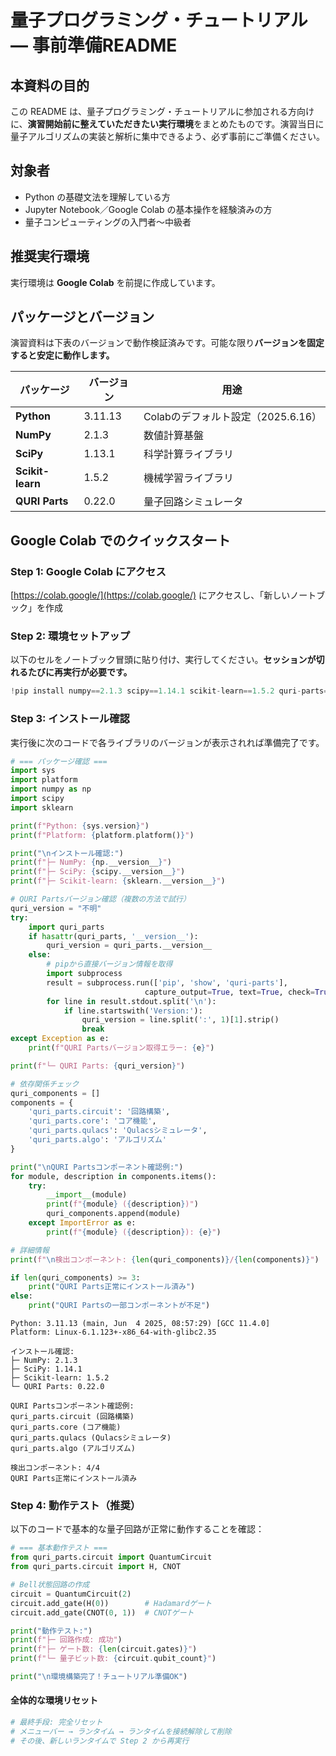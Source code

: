 # 量子プログラミング・チュートリアル — 事前準備README

## 本資料の目的

この README は、量子プログラミング・チュートリアルに参加される方向けに、**演習開始前に整えていただきたい実行環境**をまとめたものです。演習当日に量子アルゴリズムの実装と解析に集中できるよう、必ず事前にご準備ください。

## 対象者

- Python の基礎文法を理解している方
- Jupyter Notebook／Google Colab の基本操作を経験済みの方  
- 量子コンピューティングの入門者〜中級者

## 推奨実行環境

実行環境は **Google Colab** を前提に作成しています。

## パッケージとバージョン

演習資料は下表のバージョンで動作検証済みです。可能な限り**バージョンを固定すると安定に動作します。**

| パッケージ | バージョン | 用途 |
|-----------|------------|------|
| **Python** | 3.11.13| Colabのデフォルト設定（2025.6.16）|
| **NumPy** | 2.1.3 | 数値計算基盤 |
| **SciPy** | 1.13.1 | 科学計算ライブラリ |
| **Scikit-learn** | 1.5.2 | 機械学習ライブラリ |
| **QURI Parts** | 0.22.0 | 量子回路シミュレータ |

## Google Colab でのクイックスタート

### Step 1: Google Colab にアクセス
[https://colab.google/](https://colab.google/) にアクセスし、「新しいノートブック」を作成

### Step 2: 環境セットアップ

以下のセルをノートブック冒頭に貼り付け、実行してください。**セッションが切れるたびに再実行が必要です。**

```python
!pip install numpy==2.1.3 scipy==1.14.1 scikit-learn==1.5.2 quri-parts==0.22.0
```

### Step 3: インストール確認
実行後に次のコードで各ライブラリのバージョンが表示されれば準備完了です。

```python
# === パッケージ確認 ===
import sys
import platform
import numpy as np
import scipy
import sklearn

print(f"Python: {sys.version}")
print(f"Platform: {platform.platform()}")

print("\nインストール確認:")
print(f"├─ NumPy: {np.__version__}")
print(f"├─ SciPy: {scipy.__version__}")
print(f"├─ Scikit-learn: {sklearn.__version__}")

# QURI Partsバージョン確認（複数の方法で試行）
quri_version = "不明"
try:
    import quri_parts
    if hasattr(quri_parts, '__version__'):
        quri_version = quri_parts.__version__
    else:
        # pipから直接バージョン情報を取得
        import subprocess
        result = subprocess.run(['pip', 'show', 'quri-parts'], 
                              capture_output=True, text=True, check=True)
        for line in result.stdout.split('\n'):
            if line.startswith('Version:'):
                quri_version = line.split(':', 1)[1].strip()
                break
except Exception as e:
    print(f"QURI Partsバージョン取得エラー: {e}")

print(f"└─ QURI Parts: {quri_version}")

# 依存関係チェック
quri_components = []
components = {
    'quri_parts.circuit': '回路構築',
    'quri_parts.core': 'コア機能', 
    'quri_parts.qulacs': 'Qulacsシミュレータ',
    'quri_parts.algo': 'アルゴリズム'
}

print("\nQURI Partsコンポーネント確認例:")
for module, description in components.items():
    try:
        __import__(module)
        print(f"{module} ({description})")
        quri_components.append(module)
    except ImportError as e:
        print(f"{module} ({description}): {e}")

# 詳細情報
print(f"\n検出コンポーネント: {len(quri_components)}/{len(components)}")

if len(quri_components) >= 3:
    print("QURI Parts正常にインストール済み")
else:
    print("QURI Partsの一部コンポーネントが不足")
```

```
Python: 3.11.13 (main, Jun  4 2025, 08:57:29) [GCC 11.4.0]
Platform: Linux-6.1.123+-x86_64-with-glibc2.35

インストール確認:
├─ NumPy: 2.1.3
├─ SciPy: 1.14.1
├─ Scikit-learn: 1.5.2
└─ QURI Parts: 0.22.0

QURI Partsコンポーネント確認例:
quri_parts.circuit (回路構築)
quri_parts.core (コア機能)
quri_parts.qulacs (Qulacsシミュレータ)
quri_parts.algo (アルゴリズム)

検出コンポーネント: 4/4
QURI Parts正常にインストール済み
```

### Step 4: 動作テスト（推奨）
以下のコードで基本的な量子回路が正常に動作することを確認：

```python
# === 基本動作テスト ===
from quri_parts.circuit import QuantumCircuit
from quri_parts.circuit import H, CNOT

# Bell状態回路の作成
circuit = QuantumCircuit(2)
circuit.add_gate(H(0))        # Hadamardゲート
circuit.add_gate(CNOT(0, 1))  # CNOTゲート

print("動作テスト:")
print(f"├─ 回路作成: 成功")
print(f"├─ ゲート数: {len(circuit.gates)}")
print(f"└─ 量子ビット数: {circuit.qubit_count}")

print("\n環境構築完了！チュートリアル準備OK")
```

#### 全体的な環境リセット
```python
# 最終手段: 完全リセット
# メニューバー → ランタイム → ランタイムを接続解除して削除
# その後、新しいランタイムで Step 2 から再実行
```
